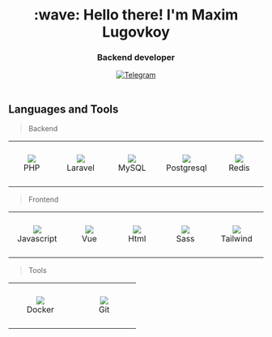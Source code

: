 <h1 align="center">:wave: Hello there! I'm Maxim Lugovkoy</h1>
<h3 align="center">Backend developer</h3>
<div align="center">
  <a href="https://www.t.me/x_lmv_x">
    <img src="https://img.shields.io/badge/Telegram-blue?style=for-the-badge&logo=telegram&logoColor=white" alt="Telegram" />
  </a>
</div>
<br/>

<h2 align="left">Languages and Tools</h2>

> Backend

<table width='100%'>
  <tr>
    <td align="center" width="110" height="90">
        <a href="#">
          <img src="https://cdn.jsdelivr.net/gh/devicons/devicon@latest/icons/php/php-original.svg" />
        </a><br>PHP
    </td>
    <td align="center" width="110" height="90">
        <a href="#">
          <img src="https://cdn.jsdelivr.net/gh/devicons/devicon@latest/icons/laravel/laravel-original.svg" />
        </a><br>Laravel
    </td>
    <td align="center" width="110" height="90">
        <a href="#">
          <img src="https://cdn.jsdelivr.net/gh/devicons/devicon@latest/icons/mysql/mysql-original-wordmark.svg" />
        </a><br>MySQL
    </td>
    <td align="center" width="110" height="90">
        <a href="#">
          <img src="https://cdn.jsdelivr.net/gh/devicons/devicon@latest/icons/postgresql/postgresql-original-wordmark.svg" />
        </a><br>Postgresql
    </td>
    <td align="center" width="110" height="90">
        <a href="#">
            <img src="https://cdn.jsdelivr.net/gh/devicons/devicon@latest/icons/redis/redis-original.svg" />
        </a><br>Redis
    </td>
  </tr>
</table>

> Frontend

<table width='100%'>
  <tr>
    <td align="center" width="110" height="90">
      <a href="#">
          <img src="https://cdn.jsdelivr.net/gh/devicons/devicon@latest/icons/javascript/javascript-plain.svg" />
      </a><br>Javascript
    </td>
    <td align="center" width="110" height="90">
      <a href="#">
          <img src="https://cdn.jsdelivr.net/gh/devicons/devicon@latest/icons/vuejs/vuejs-original.svg" />
      </a><br>Vue
    </td>
    <td align="center" width="110" height="90">
      <a href="#">
            <img src="https://cdn.jsdelivr.net/gh/devicons/devicon@latest/icons/html5/html5-original.svg" />
      </a><br>Html
    </td>
    <td align="center" width="110" height="90">
      <a href="#">
            <img src="https://cdn.jsdelivr.net/gh/devicons/devicon@latest/icons/sass/sass-original.svg" />
      </a><br>Sass
    </td>
    <td align="center" width="110" height="90">
      <a href="#">
            <img src="https://cdn.jsdelivr.net/gh/devicons/devicon@latest/icons/tailwindcss/tailwindcss-original.svg" />
      </a><br>Tailwind
    </td>
  </tr>
</table>

> Tools

<table width='100%'>
  <tr>
    <td align="center" width="110" height="90">
        <a href="#">
            <img src="https://cdn.jsdelivr.net/gh/devicons/devicon@latest/icons/docker/docker-original.svg" />
        </a><br>Docker
    </td>
     <td align="center" width="110" height="90">
        <a href="#">
          <img src="https://cdn.jsdelivr.net/gh/devicons/devicon@latest/icons/git/git-original.svg" />
        </a><br>Git
    </td>
  </tr>
</table>
